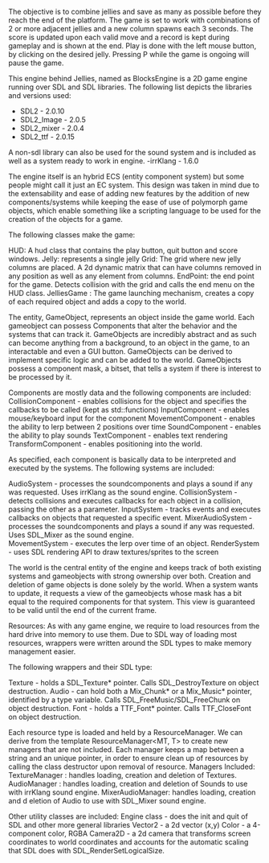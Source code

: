 The objective is to combine jellies and save as many as possible before they reach the end of the platform.
The game is set to work with combinations of 2 or more adjacent jellies and a new column spawns each 3 seconds.
The score is updated upon each valid move and a record is kept during gameplay and is shown at the end.
Play is done with the left mouse button, by clicking on the desired jelly.
Pressing P while the game is ongoing will pause the game.


This engine behind Jellies, named as BlocksEngine is a 2D game engine running over SDL and SDL libraries.
The following list depicts the libraries and versions used:
- SDL2 - 2.0.10
- SDL2_Image - 2.0.5
- SDL2_mixer - 2.0.4
- SDL2_ttf - 2.0.15

A non-sdl library can also be used for the sound system and is included as well as a system ready to work in engine.
-irrKlang - 1.6.0


The engine itself is an hybrid ECS (entity component system) but some people might call it just an EC system. This design was taken in mind due to the
extensability and ease of adding new features by the addition of new components/systems while keeping the ease of use of polymorph game objects, which enable
something like a scripting language to be used for the creation of the objects for a game.

The following classes make the game:

HUD: A hud class that contains the play button, quit button and score windows.
Jelly: represents a single jelly
Grid: The grid where new jelly columns are placed. A 2d dynamic matrix that can have columns removed in any position as well as any element from columns.
EndPoint: the end point for the game. Detects collision with the grid and calls the end menu on the HUD class.
JelliesGame : The game launching mechanism, creates a copy of each required object and adds a copy to the world.



The entity, GameObject, represents an object inside the game world. Each gameobject can possess Components that alter the behavior and the systems that can track it.
GameObjects are incredibly abstract and as such can become anything from a background, to an object in the game, to an interactable and even a GUI button.
GameObjects can be derived to implement specific logic and can be added to the world.
GameObjects possess a component mask, a bitset, that tells a system if there is interest to be processed by it.

Components are mostly data and the following components are included:
CollisionComponent - enables collisions for the object and specifies the callbacks to be called (kept as std::functions)
InputComponent - enables mouse/keyboard input for the component
MovementComponent - enables the ability to lerp between 2 positions over time
SoundComponent - enables the ability to play sounds
TextComponent - enables text rendering
TransformComponent - enables positioning into the world.

As specified, each component is basically data to be interpreted and executed by the systems. The following systems are included:

AudioSystem - processes the soundcomponents and plays a sound if any was requested. Uses irrKlang as the sound engine.
CollisionSystem - detects collisions and executes callbacks for each object in a collision, passing the other as a parameter.
InputSystem - tracks events and executes callbacks on objects that requested a specific event.
MixerAudioSystem - processes the soundcomponents and plays a sound if any was requested. Uses SDL_Mixer as the sound engine.  
MovementSystem - executes the lerp over time of an object.
RenderSystem - uses SDL rendering API to draw textures/sprites to the screen

The world is the central entity of the engine and keeps track of both existing systems and gameobjects with strong ownership over both. Creation and deletion of
game objects is done solely by the world. When a system wants to update, it requests a view of the gameobjects whose mask has a bit equal to the required components
for that system. This view is guaranteed to be valid until the end of the current frame.


Resources:
As with any game engine, we require to load resources from the hard drive into memory to use them. Due to SDL way of loading most resources, wrappers were written
around the SDL types to make memory management easier.

The following wrappers and their SDL type:

Texture - holds a SDL_Texture* pointer. Calls SDL_DestroyTexture on object destruction.
Audio - can hold both a Mix_Chunk* or a Mix_Music* pointer, identified by a type variable. Calls SDL_FreeMusic/SDL_FreeChunk on object destruction.
Font - holds a TTF_Font* pointer. Calls TTF_CloseFont on object destruction.

Each resource type is loaded and held by a ResourceManager. We can derive from the template ResourceManager<MT, T> to
create new managers that are not included. Each manager keeps a map between a string and an unique pointer,  in order to ensure clean up of resources by calling
the class destructor upon removal of resource.
Managers Included:
TextureManager : handles loading, creation and deletion of Textures.
AudioManager : handles loading, creation and deletion of Sounds to use with irrKlang sound engine.
MixerAudioManager: handles loading, creation and d eletion of Audio to use with SDL_Mixer sound engine.


Other utility classes are included:
Engine class - does the init and quit of SDL and other more general libraries
Vector2 - a 2d vector (x,y)
Color - a 4-component color, RGBA
Camera2D - a 2d camera that transforms screen coordinates to world coordinates and accounts for the automatic scaling that SDL does with SDL_RenderSetLogicalSize.





